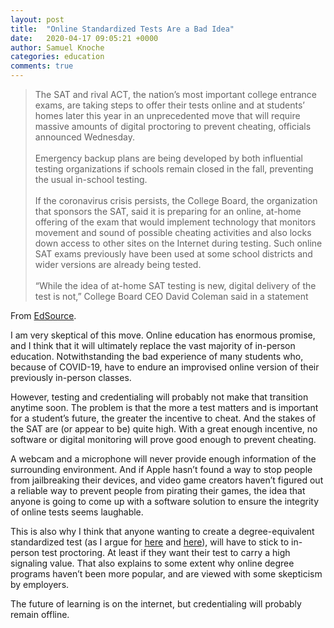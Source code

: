 ```yaml
---
layout: post
title:  "Online Standardized Tests Are a Bad Idea"
date:   2020-04-17 09:05:21 +0000
author: Samuel Knoche
categories: education
comments: true
---
```


> The SAT and rival ACT, the nation’s most important college entrance exams, are taking steps to offer their tests online and at students’ homes later this year in an unprecedented move that will require massive amounts of digital proctoring to prevent cheating, officials announced Wednesday. <br/><br/>
Emergency backup plans are being developed by both influential testing organizations if schools remain closed in the fall, preventing the usual in-school testing.<br/><br/>
If the coronavirus crisis persists, the College Board, the organization that sponsors the SAT, said it is preparing for an online, at-home offering of the exam that would implement technology that monitors movement and sound of possible cheating activities and also locks down access to other sites on the Internet during testing. Such online SAT exams previously have been used at some school districts and wider versions are already being tested.<br/><br/>
“While the idea of at-home SAT testing is new, digital delivery of the test is not,” College Board CEO David Coleman said in a statement


From [EdSource](https://edsource.org/2020/sat-and-act-plan-at-home-college-admissions-exams-during-health-crisis/629182).

I am very skeptical of this move. Online education has enormous promise, and I think that it will ultimately replace the vast majority of in-person education. Notwithstanding the bad experience of many students who, because of COVID-19, have to endure an improvised online version of their previously in-person classes. 

However, testing and credentialing will probably not make that transition anytime soon. The problem is that the more a test matters and is important for a student’s future, the greater the incentive to cheat. And the stakes of the SAT are (or appear to be) quite high. With a great enough incentive, no software or digital monitoring will prove good enough to prevent cheating. 
	
A webcam and a microphone will never provide enough information of the surrounding environment. And if Apple hasn’t found a way to stop people from jailbreaking their devices, and video game creators haven’t figured out a reliable way to prevent people from pirating their games, the idea that anyone is going to come up with a software solution to ensure the integrity of online tests seems laughable. 

This is also why I think that anyone wanting to create a degree-equivalent standardized test (as I argue for [here](https://thememeticist.com/education/2020/02/05/what-i-learned-dropping-out-of-high-school.html) and [here](https://thememeticist.com/education/2020/04/10/pinker-on-education.html)), will have to stick to in-person test proctoring. At least if they want their test to carry a high signaling value. That also explains to some extent why online degree programs haven’t been more popular, and are viewed with some skepticism by employers. 

The future of learning is on the internet, but credentialing will probably remain offline.
